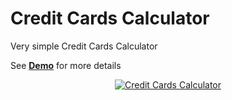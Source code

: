 # Credit Cards Calculator

Very simple Credit Cards Calculator

See [**Demo**][1] for more details

<p align="center">
    <a href="http://www.yiiframework.com/" target="_blank">
        <img src="http://demo.antonshell.me/images/credit_card_calculator.jpg" alt="Credit Cards Calculator" />
    </a>
</p>

[1]: http://demo.antonshell.me/credit_card_calculator/